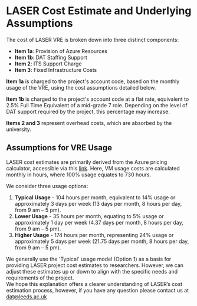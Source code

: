# LASER Cost Estimate and Underlying Assumptions

The cost of LASER VRE is broken down into three distinct components:

- **Item 1a**: Provision of Azure Resources
- **Item 1b**: DAT Staffing Support
- **Item 2**: ITS Support Charge
- **Item 3**: Fixed Infrastructure Costs

**Item 1a** is charged to the project's account code, based on the monthly usage of the VRE, using the cost assumptions detailed below. 

**Item 1b** is charged to the project's account code at a flat rate, equivalent to 2.5% Full Time Equivalent of a mid-grade 7 role. Depending on the level of DAT support required by the project, this percentage may increase.

**Items 2 and 3** represent overhead costs, which are absorbed by the university.

## Assumptions for VRE Usage

LASER cost estimates are primarily derived from the Azure pricing calculator, accessible via this [link](https://azure.microsoft.com/en-gb/pricing/calculator/). Here, VM usage costs are calculated monthly in hours, where 100% usage equates to 730 hours. 

We consider three usage options:

1. **Typical Usage** - 104 hours per month, equivalent to 14% usage or approximately 3 days per week (13 days per month, 8 hours per day, from 9 am – 5 pm).
2. **Lower Usage** - 35 hours per month, equating to 5% usage or approximately 1 day per week (4.37 days per month, 8 hours per day, from 9 am – 5 pm).
3. **Higher Usage** - 174 hours per month, representing 24% usage or approximately 5 days per week (21.75 days per month, 8 hours per day, from 9 am – 5 pm).

We generally use the 'Typical' usage model (Option 1) as a basis for providing LASER project cost estimates to researchers. However, we can adjust these estimates up or down to align with the specific needs and requirements of the project.  
We hope this explanation offers a clearer understanding of LASER’s cost estimation process, however, if you have any question please contact us at dat@leeds.ac.uk
